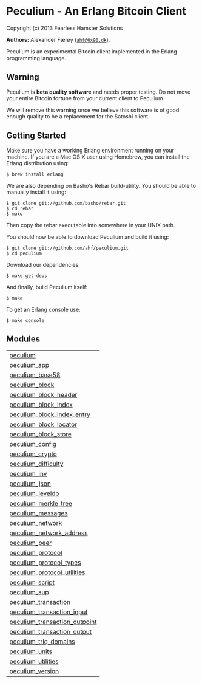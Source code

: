 

# Peculium - An Erlang Bitcoin Client #

Copyright (c) 2013 Fearless Hamster Solutions


__Authors:__ Alexander Færøy ([`ahf@0x90.dk`](mailto:ahf@0x90.dk)).

Peculium is an experimental Bitcoin client implemented in the Erlang programming language.

Warning
-------

Peculium is **beta quality software** and needs proper testing. Do not move your
entire Bitcoin fortune from your current client to Peculium.

We will remove this warning once we believe this software is of good enough
quality to be a replacement for the Satoshi client.

Getting Started
---------------

Make sure you have a working Erlang environment running on your machine. If you
are a Mac OS X user using Homebrew, you can install the Erlang distribution using:

```
$ brew install erlang
```

We are also depending on Basho's Rebar build-utility. You should be able to
manually install it using:

```
$ git clone git://github.com/basho/rebar.git
$ cd rebar
$ make
```

Then copy the rebar executable into somewhere in your UNIX path.

You should now be able to download Peculium and build it using:

```
$ git clone git://github.com/ahf/peculium.git
$ cd peculium
```

Download our dependencies:

```
$ make get-deps
```

And finally, build Peculium itself:

```
$ make
```

To get an Erlang console use:

```
$ make console
```



## Modules ##


<table width="100%" border="0" summary="list of modules">
<tr><td><a href="peculium.md" class="module">peculium</a></td></tr>
<tr><td><a href="peculium_app.md" class="module">peculium_app</a></td></tr>
<tr><td><a href="peculium_base58.md" class="module">peculium_base58</a></td></tr>
<tr><td><a href="peculium_block.md" class="module">peculium_block</a></td></tr>
<tr><td><a href="peculium_block_header.md" class="module">peculium_block_header</a></td></tr>
<tr><td><a href="peculium_block_index.md" class="module">peculium_block_index</a></td></tr>
<tr><td><a href="peculium_block_index_entry.md" class="module">peculium_block_index_entry</a></td></tr>
<tr><td><a href="peculium_block_locator.md" class="module">peculium_block_locator</a></td></tr>
<tr><td><a href="peculium_block_store.md" class="module">peculium_block_store</a></td></tr>
<tr><td><a href="peculium_config.md" class="module">peculium_config</a></td></tr>
<tr><td><a href="peculium_crypto.md" class="module">peculium_crypto</a></td></tr>
<tr><td><a href="peculium_difficulty.md" class="module">peculium_difficulty</a></td></tr>
<tr><td><a href="peculium_inv.md" class="module">peculium_inv</a></td></tr>
<tr><td><a href="peculium_json.md" class="module">peculium_json</a></td></tr>
<tr><td><a href="peculium_leveldb.md" class="module">peculium_leveldb</a></td></tr>
<tr><td><a href="peculium_merkle_tree.md" class="module">peculium_merkle_tree</a></td></tr>
<tr><td><a href="peculium_messages.md" class="module">peculium_messages</a></td></tr>
<tr><td><a href="peculium_network.md" class="module">peculium_network</a></td></tr>
<tr><td><a href="peculium_network_address.md" class="module">peculium_network_address</a></td></tr>
<tr><td><a href="peculium_peer.md" class="module">peculium_peer</a></td></tr>
<tr><td><a href="peculium_protocol.md" class="module">peculium_protocol</a></td></tr>
<tr><td><a href="peculium_protocol_types.md" class="module">peculium_protocol_types</a></td></tr>
<tr><td><a href="peculium_protocol_utilities.md" class="module">peculium_protocol_utilities</a></td></tr>
<tr><td><a href="peculium_script.md" class="module">peculium_script</a></td></tr>
<tr><td><a href="peculium_sup.md" class="module">peculium_sup</a></td></tr>
<tr><td><a href="peculium_transaction.md" class="module">peculium_transaction</a></td></tr>
<tr><td><a href="peculium_transaction_input.md" class="module">peculium_transaction_input</a></td></tr>
<tr><td><a href="peculium_transaction_outpoint.md" class="module">peculium_transaction_outpoint</a></td></tr>
<tr><td><a href="peculium_transaction_output.md" class="module">peculium_transaction_output</a></td></tr>
<tr><td><a href="peculium_triq_domains.md" class="module">peculium_triq_domains</a></td></tr>
<tr><td><a href="peculium_units.md" class="module">peculium_units</a></td></tr>
<tr><td><a href="peculium_utilities.md" class="module">peculium_utilities</a></td></tr>
<tr><td><a href="peculium_version.md" class="module">peculium_version</a></td></tr></table>

